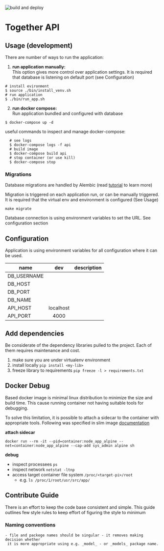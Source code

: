 ![build and deploy](https://github.com/apmaros/together/workflows/build%20and%20deploy/badge.svg?branch=master)

# Together API

## Usage (development)
There are number of ways to run the application:

1. **run application manually:**<br>
  This option gives more control over application settings. It is required that
   database is listening on default port (see Configuration)
  ```shell script
  # install evironment
  $ source ./bin/install_venv.sh
  # run application
  $ ./bin/run_app.sh
  ```

2. **run docker compose:**<br>
  Run application bundled and configured with database

  ```shell script
  $ docker-compose up -d
  ```

  useful commands to inspect and manage docker-compose:
  ```shell script
    # see logs
    $ docker-compose logs -f api
    # build image
    $ docker-compose build api
    # stop container (or use kill)
    $ docker-compose stop
  ```

### Migrations
Database migrations are handled by Alembic (read [tutorial](https://alembic.sqlalchemy.org/en/latest/tutorial.html) to learn more)

Migration is triggered on each application run, or can be manually triggered. It is
 required that the virtual env and environment is configured (See Usage)

```shell script
make migrate
```  

Database connection is using environment variables to set the URL. See configuration
 section

## Configuration
Application is using environment variables for all configuration where it can be used.

| name | dev |description |
| ------------- |:-------------:| -----:|
| DB_USERNAME   |  |  |
| DB_HOST       |  |  |
| DB_PORT       |  |  |
| DB_NAME       |  |  |
| API_HOST      | localhost |  |
| API_PORT      | 4000 |  |


## Add dependencies
Be considerate of the dependency libraries pulled to the project. Each of them requires
 maintenance and cost.

1. make sure you are under virtualenv environment
1. install locally `pip install <my-lib>`
1. freeze library to requirements `pip freeze -l > requirements.txt` 

## Docker Debug
Based docker image is minimal linux distribution to minimize the size and build time.
This cause running container not having suitable tools for debugging.

To solve this limitation, it is possible to attach a sidecar to the container with
 appropriate tools. Following was specified in slim image [documentation](https://github.com/docker-slim/docker-slim#debugging-minified-containers)

**attach sidecar** 
```shell script
docker run --rm -it --pid=container:node_app_alpine --net=container:node_app_alpine --cap-add sys_admin alpine sh
```

**debug**
  - inspect processees `ps`
  - inspect network `netstat -ltnp`
  - access target container file system `/proc/<target-pi>/root`
    - e.g. `ls /proc/1/root/usr/src/app/`

## Contribute Guide
There is an effort to keep the code base consistent and simple. This guide outlines
 few style rules to keep effort of figuring the style to minimum

### Naming conventions
    - file and packege names should be singular - it removes making decision whether
     it is more appropriate using e.g. _model_ - or _models_ package name.
